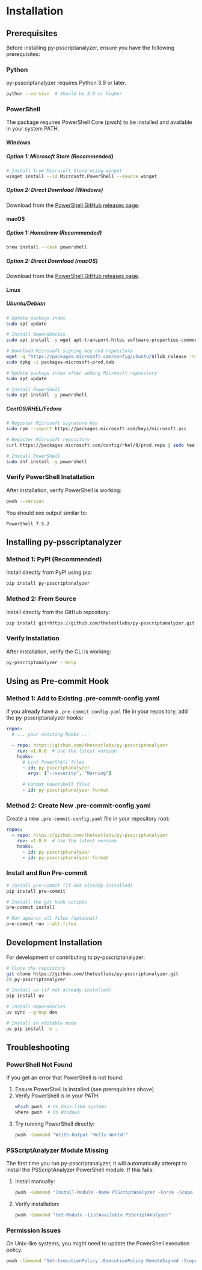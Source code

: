 # Installation

## Prerequisites

Before installing py-psscriptanalyzer, ensure you have the following prerequisites:

### Python

py-psscriptanalyzer requires Python 3.9 or later.

```bash
python --version  # Should be 3.9 or higher
```

### PowerShell

The package requires PowerShell Core (pwsh) to be installed and available in your system PATH.

#### Windows

##### Option 1: Microsoft Store (Recommended)

```bash
# Install from Microsoft Store using winget
winget install --id Microsoft.PowerShell --source winget
```

##### Option 2: Direct Download (Windows)

Download from the [PowerShell GitHub releases page](https://github.com/PowerShell/PowerShell/releases).

#### macOS

##### Option 1: Homebrew (Recommended)

```bash
brew install --cask powershell
```

##### Option 2: Direct Download (macOS)

Download from the [PowerShell GitHub releases page](https://github.com/PowerShell/PowerShell/releases).

#### Linux

##### Ubuntu/Debian

```bash
# Update package index
sudo apt update

# Install dependencies
sudo apt install -y wget apt-transport-https software-properties-common

# Download Microsoft signing key and repository
wget -q "https://packages.microsoft.com/config/ubuntu/$(lsb_release -rs)/packages-microsoft-prod.deb"
sudo dpkg -i packages-microsoft-prod.deb

# Update package index after adding Microsoft repository
sudo apt update

# Install PowerShell
sudo apt install -y powershell
```

##### CentOS/RHEL/Fedora

```bash
# Register Microsoft signature key
sudo rpm --import https://packages.microsoft.com/keys/microsoft.asc

# Register Microsoft repository
curl https://packages.microsoft.com/config/rhel/8/prod.repo | sudo tee /etc/yum.repos.d/microsoft.repo

# Install PowerShell
sudo dnf install -y powershell
```

### Verify PowerShell Installation

After installation, verify PowerShell is working:

```bash
pwsh --version
```

You should see output similar to:

```text
PowerShell 7.5.2
```

## Installing py-psscriptanalyzer

### Method 1: PyPI (Recommended)

Install directly from PyPI using pip:

```bash
pip install py-psscriptanalyzer
```

### Method 2: From Source

Install directly from the GitHub repository:

```bash
pip install git+https://github.com/thetestlabs/py-psscriptanalyzer.git
```

### Verify Installation

After installation, verify the CLI is working:

```bash
py-psscriptanalyzer --help
```

## Using as Pre-commit Hook

### Method 1: Add to Existing .pre-commit-config.yaml

If you already have a `.pre-commit-config.yaml` file in your repository, add the py-psscriptanalyzer hooks:

```yaml
repos:
  # ... your existing hooks ...

  - repo: https://github.com/thetestlabs/py-psscriptanalyzer
    rev: v1.0.0  # Use the latest version
    hooks:
      # Lint PowerShell files
      - id: py-psscriptanalyzer
        args: ["--severity", "Warning"]
      
      # Format PowerShell files
      - id: py-psscriptanalyzer-format
```

### Method 2: Create New .pre-commit-config.yaml

Create a new `.pre-commit-config.yaml` file in your repository root:

```yaml
repos:
  - repo: https://github.com/thetestlabs/py-psscriptanalyzer
    rev: v1.0.0  # Use the latest version
    hooks:
      - id: py-psscriptanalyzer
      - id: py-psscriptanalyzer-format
```

### Install and Run Pre-commit

```bash
# Install pre-commit (if not already installed)
pip install pre-commit

# Install the git hook scripts
pre-commit install

# Run against all files (optional)
pre-commit run --all-files
```

## Development Installation

For development or contributing to py-psscriptanalyzer:

```bash
# Clone the repository
git clone https://github.com/thetestlabs/py-psscriptanalyzer.git
cd py-psscriptanalyzer

# Install uv (if not already installed)
pip install uv

# Install dependencies
uv sync --group dev

# Install in editable mode
uv pip install -e .
```

## Troubleshooting

### PowerShell Not Found

If you get an error that PowerShell is not found:

1. Ensure PowerShell is installed (see prerequisites above)
2. Verify PowerShell is in your PATH:
   ```bash
   which pwsh  # On Unix-like systems
   where pwsh  # On Windows
   ```
3. Try running PowerShell directly:
   ```bash
   pwsh -Command "Write-Output 'Hello World'"
   ```

### PSScriptAnalyzer Module Missing

The first time you run py-psscriptanalyzer, it will automatically attempt to install the PSScriptAnalyzer PowerShell module. If this fails:

1. Install manually:
   ```bash
   pwsh -Command "Install-Module -Name PSScriptAnalyzer -Force -Scope CurrentUser"
   ```

2. Verify installation:
   ```bash
   pwsh -Command "Get-Module -ListAvailable PSScriptAnalyzer"
   ```

### Permission Issues

On Unix-like systems, you might need to update the PowerShell execution policy:

```bash
pwsh -Command "Set-ExecutionPolicy -ExecutionPolicy RemoteSigned -Scope CurrentUser"
```
